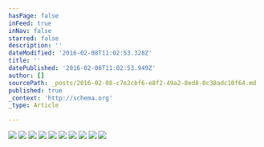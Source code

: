 ```yaml
---
hasPage: false
inFeed: true
inNav: false
starred: false
description: ''
dateModified: '2016-02-08T11:02:53.328Z'
title: ''
datePublished: '2016-02-08T11:02:53.949Z'
author: []
sourcePath: _posts/2016-02-08-c7e2cbf6-e8f2-49a2-8ed8-0c38adc10f64.md
published: true
_context: 'http://schema.org'
_type: Article

---
```

![](https://the-grid-user-content.s3-us-west-2.amazonaws.com/4597079d-c0c7-44c7-bfad-5c42009614f0.jpg)
![](https://the-grid-user-content.s3-us-west-2.amazonaws.com/62fa4b52-ebbc-40cf-9c8d-940e95717676.jpg)
![](https://the-grid-user-content.s3-us-west-2.amazonaws.com/aaf44e6f-a4f6-43bc-ae92-a251c744fe51.jpg)
![](https://the-grid-user-content.s3-us-west-2.amazonaws.com/a0ff14d9-8430-4dca-a1b8-c883acec4cef.jpg)
![](https://the-grid-user-content.s3-us-west-2.amazonaws.com/d3aea343-ad25-4cba-abb0-a2f40cfa3c6d.jpg)
![](https://the-grid-user-content.s3-us-west-2.amazonaws.com/04d5c785-5ae3-4c2c-a89b-f71fca7cc3cd.jpg)
![](https://the-grid-user-content.s3-us-west-2.amazonaws.com/449d8a8a-b136-4e08-9e89-3c76c721a3b6.jpg)
![](https://the-grid-user-content.s3-us-west-2.amazonaws.com/6cd0d4a3-d420-467d-bf11-53ecd7103a04.jpg)
![](https://the-grid-user-content.s3-us-west-2.amazonaws.com/36002ba9-d9cc-417a-b361-94253385a49f.jpg)
![](https://the-grid-user-content.s3-us-west-2.amazonaws.com/14081140-a6bb-4062-9bb9-676228c83605.jpg)